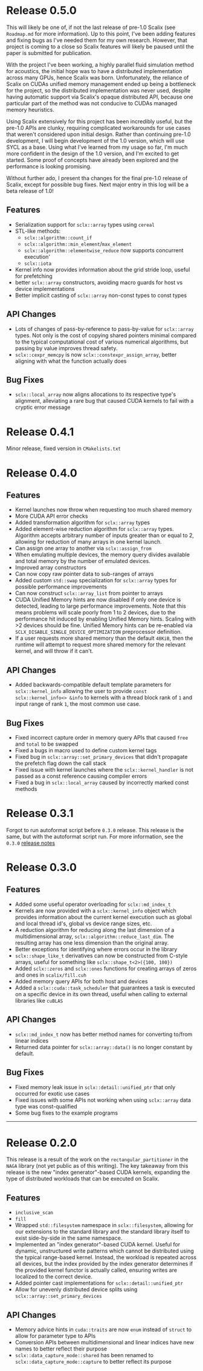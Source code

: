 # Release 0.5.0

This will likely be one of, if not the last release of pre-1.0 Scalix (see
`Roadmap.md` for more information). Up to this point, I've been adding features
and fixing bugs as I've needed them for my own research. However, that project
is coming to a close so Scalix features will likely be paused until the paper is
submitted for publication.

With the project I've been working, a highly parallel fluid simulation method
for acoustics, the initial hope was to have a distributed implementation across
many GPUs, hence Scalix was born. Unfortunately, the reliance of Scalix on CUDAs
unified memory management ended up being a bottleneck for the project, so the
distributed implementation was never used, despite having automatic support via
Scalix's opaque distributed API, because one particular part of the method was
not conducive to CUDAs managed memory heuristics.

Using Scalix extensively for this project has been incredibly useful, but the
pre-1.0 APIs are clunky, requiring complicated workarounds for use cases that
weren't considered upon initial design. Rather than continuing pre-1.0
development, I will begin development of the 1.0 version, which will use SYCL as
a base. Using what I've learned from my usage so far, I'm much more confident in
the design of the 1.0 version, and I'm excited to get started. Some proof of
concepts have already been explored and the performance is looking promising.

Without further ado, I present tha changes for the final pre-1.0 release of
Scalix, except for possible bug fixes. Next major entry in this log will be a
beta release of 1.0!

## Features

- Serialization support for `sclx::array` types using `cereal`
- STL-like methods:
  - `sclx::algorithm::count_if`
  - `sclx::algorithm::min_element`/`max_element`
  - `sclx::algorithm::elementwise_reduce` now supports concurrent execution'
  - `sclx::iota`
- Kernel info now provides information about the grid stride loop, useful for
  prefetching
- better `sclx::array` constructors, avoiding macro guards for host vs device
  implementations
- Better implicit casting of `sclx::array` non-const types to const types

## API Changes

- Lots of changes of pass-by-reference to pass-by-value for `sclx::array` types.
  Not only is the cost of copying shared pointers minimal compared to the
  typical computational cost of various numerical algorithms, but passing by
  value improves thread safety.
- `sclx::cexpr_memcpy` is now `sclx::constexpr_assign_array`, better aligning
  with what the function actually does

## Bug Fixes

- `sclx::local_array` now aligns allocations to its respective type's alignment,
  alleviating a rare bug that caused CUDA kernels to fail with a cryptic error
  message

# Release 0.4.1

Minor release, fixed version in `CMakelists.txt`

# Release 0.4.0

## Features

- Kernel launches now throw when requesting too much shared memory
- More CUDA API error checks
- Added transformation algorithm for `sclx::array` types
- Added element-wise reduction algorithm for `sclx::array` types. Algorithm
  accepts arbitrary number of inputs greater than or equal to 2, allowing for
  reduction of many arrays in one kernel launch.
- Can assign one array to another via `sclx::assign_from`
- When emulating multiple devices, the memory query divides available and total
  memory by the number of emulated devices.
- Improved array constructors
- Can now copy raw pointer data to sub-ranges of arrays
- Added custom `std::swap` specialization for `sclx::array` types for possible
  performance improvements
- Can now construct `sclx::array_list` from pointer to arrays
- CUDA Unified Memory hints are now disabled if only one device is detected,
  leading to large performance improvements. Note that this means problems will
  scale poorly from 1 to 2 devices, due to the performance hit induced by
  enabling Unified Memory hints. Scaling with >2 devices should be fine. Unified
  Memory hints can be re-enabled via `SCLX_DISABLE_SINGLE_DEVICE_OPTIMIZATION`
  preprocessor definition.
- If a user requests more shared memory than the default `48KiB`, then the
  runtime will attempt to request more shared memory for the relevant kernel,
  and will throw if it can't.

## API Changes

- Added backwards-compatible default template parameters for `sclx::kernel_info`
  allowing the user to provide `const sclx::kernel_info<> &info` to kernels with
  a thread block rank of `1` and input range of rank `1`, the most common use
  case.

## Bug Fixes

- Fixed incorrect capture order in memory query APIs that caused `free` and
  `total` to be swapped
- Fixed a bugs in macro used to define custom kernel tags
- Fixed bug in `sclx::array::set_primary_devices` that didn't propagate the
  prefetch flag down the call stack
- Fixed issue with kernel launches where the `sclx::kernel_handler` is not
  passed as a const reference causing compiler errors
- Fixed a bug in `sclx::local_array` caused by incorrectly marked const methods

# Release 0.3.1

Forgot to run autoformat script before `0.3.0` release. This release is the
same, but with the autoformat script run. For more information, see the `0.3.0`
[release notes](https://github.com/NAGAGroup/Scalix/releases/tag/0.3.0)

# Release 0.3.0

## Features

- Added some useful operator overloading for `sclx::md_index_t`
- Kernels are now provided with a `sclx::kernel_info` object which provides
  information about the current kernel execution such as global and local thread
  id's, global vs device range sizes, etc.
- A reduction algorithm for reducing along the last dimension of a
  multidimensional array, `sclx::algorithm::reduce_last_dim`. The resulting
  array has one less dimension than the original array.
- Better exceptions for identifying where errors occur in the library
- `sclx::shape_like_t` derivatives can now be constructed from C-style arrays,
  useful for something like `sclx::shape_t<2>({100, 100})`
- Added `sclx::zeros` and `sclx::ones` functions for creating arrays of zeros
  and ones in `scalix/fill.cuh`
- Added memory query APIs for both host and devices
- Added a `sclx::cuda::task_scheduler` that guarantees a task is executed on a
  specific device in its own thread, useful when calling to external libraries
  like `cuBLAS`

## API Changes

- `sclx::md_index_t` now has better method names for converting to/from linear
  indices
- Returned data pointer for `sclx::array::data()` is no longer constant by
  default.

## Bug Fixes

- Fixed memory leak issue in `sclx::detail::unified_ptr` that only occurred for
  exotic use cases
- Fixed issues with some APIs not working when using `sclx::array` data type was
  const-qualified
- Some bug fixes to the example programs

---

# Release 0.2.0

This release is a result of the work on the `rectangular_partitioner` in the
`NAGA` library (not yet public as of this writing). The key takeaway from this
release is the new "index generator"-based CUDA kernels, expanding the type of
distributed workloads that can be executed on Scalix.

## Features

- `inclusive_scan`
- `fill`
- Wrapped `std::filesystem` namespace in `sclx::filesystem`, allowing for our
  extensions to the standard library and the standard library itself to exist
  side-by-side in the same namespace.
- Implemented an "index generator"-based CUDA kernel. Useful for dynamic,
  unstructured write patterns which cannot be distributed using the typical
  range-based kernel. Instead, the workload is repeated across all devices, but
  the index provided by the index generator determines if the provided kernel
  functor is actually called, ensuring writes are localized to the correct
  device.
- Added pointer cast implementations for `sclx::detail::unified_ptr`
- Allow for unevenly distributed device splits using
  `sclx::array::set_primary_devices`

## API Changes

- Memory advice hints in `cuda::traits` are now `enum` instead of `struct` to
  allow for parameter type to APIs
- Conversion APIs between multidimensional and linear indices have new names to
  better reflect their purpose
- `sclx::data_capture_mode::shared` has been renamed to
  `sclx::data_capture_mode::capture` to better reflect its purpose
